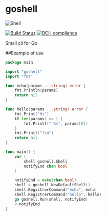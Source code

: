 # goshell
![Shell](https://etc.usf.edu/clipart/87700/87746/87746_conch-shell_md.gif)

[![Build Status](https://travis-ci.org/frikiman34/goshell.svg?branch=master)](https://travis-ci.org/frikiman34/goshell)
[![BCH compliance](https://bettercodehub.com/edge/badge/frikiman34/goshell?branch=master)](https://bettercodehub.com/)

Small cli for Go

##Example of use
```go
package main

import "goshell"
import "fmt"

func echo(params ...string) error {
	fmt.Println(params)
	return nil
}

func hello(params ...string) error {
	fmt.Print("Hi")
	if len(params) >= 1 {
		fmt.Printf(" %s", params[0])
	}
	fmt.Printf("!\n")
	return nil
}

func main() {
	var (
		shell goshell.Shell
		notifyEnd chan bool
	)

	notifyEnd = make(chan bool)
	shell = goshell.NewDefaultShell()
	shell.RegistrerCommand("echo", echo)
	shell.RegistrerCommand("hello", hello)
	go goshell.Run(shell, notifyEnd)
	<-notifyEnd
}
```
